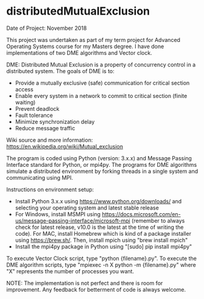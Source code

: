 # distributedMutualExclusion
Date of Project: November 2018

This project was undertaken as part of my term project for Advanced Operating Systems course for my Masters degree. I have done implementations of two DME algorithms and Vector clock.

DME: Distributed Mutual Exclusion is a property of concurrency control in a distributed system. The goals of DME is to:
* Provide a mutually exclusive (safe) communication for critical section access
* Enable every system in a network to commit to critical section (finite waiting)
* Prevent deadlock
* Fault tolerance
* Minimize synchronization delay
* Reduce message traffic

Wiki source and more information: https://en.wikipedia.org/wiki/Mutual_exclusion

The program is coded using Python (version: 3.x.x) and Message Passing Interface standard for Python, or mpi4py. The programs for DME algorithms simulate a distributed environment by forking threads in a single system and communicating using MPI.

Instructions on environment setup:
* Install Python 3.x.x using https://www.python.org/downloads/ and selecting your operating system and latest stable release
* For Windows, install MSMPI using https://docs.microsoft.com/en-us/message-passing-interface/microsoft-mpi (remember to always check for latest release, v10.0 is the latest at the time of writing the code).
For MAC, install Homebrew which is kind of a package installer using https://brew.sh/. Then, install mpich using "brew install mpich"
* Install the mpi4py package in Python using "[sudo] pip install mpi4py"

To execute Vector Clock script, type "python {filename}.py".
To execute the DME algorithm scripts, type "mpiexec -n X python -m {filename}.py" where "X" represents the number of processes you want.

NOTE: The implementation is not perfect and there is room for improvement. Any feedback for betterment of code is always welcome.
